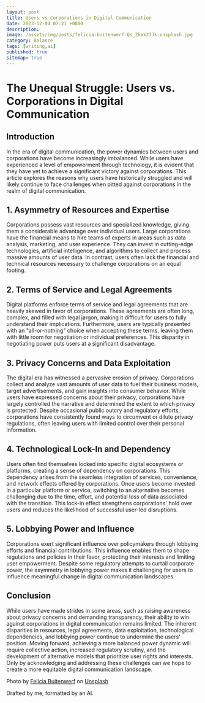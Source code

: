 ```yaml
---
layout: post
title: Users vs Corporations in Digital Communication
date: 2023-12-04 07:21 +0800
description:
image: /assets/img/posts/felicia-buitenwerf-Qs_Zkak27Jk-unsplash.jpg
category: Balance
tags: [writing,ai]
published: true
sitemap: true
---
```


# The Unequal Struggle: Users vs. Corporations in Digital Communication

## Introduction

In the era of digital communication, the power dynamics between users and corporations have become increasingly imbalanced. While users have experienced a level of empowerment through technology, it is evident that they have yet to achieve a significant victory against corporations. This article explores the reasons why users have historically struggled and will likely continue to face challenges when pitted against corporations in the realm of digital communication.

## 1. Asymmetry of Resources and Expertise

Corporations possess vast resources and specialized knowledge, giving them a considerable advantage over individual users. Large corporations have the financial means to hire teams of experts in areas such as data analysis, marketing, and user experience. They can invest in cutting-edge technologies, artificial intelligence, and algorithms to collect and process massive amounts of user data. In contrast, users often lack the financial and technical resources necessary to challenge corporations on an equal footing.

## 2. Terms of Service and Legal Agreements

Digital platforms enforce terms of service and legal agreements that are heavily skewed in favor of corporations. These agreements are often long, complex, and filled with legal jargon, making it difficult for users to fully understand their implications. Furthermore, users are typically presented with an &quot;all-or-nothing&quot; choice when accepting these terms, leaving them with little room for negotiation or individual preferences. This disparity in negotiating power puts users at a significant disadvantage.

## 3. Privacy Concerns and Data Exploitation

The digital era has witnessed a pervasive erosion of privacy. Corporations collect and analyze vast amounts of user data to fuel their business models, target advertisements, and gain insights into consumer behavior. While users have expressed concerns about their privacy, corporations have largely controlled the narrative and determined the extent to which privacy is protected. Despite occasional public outcry and regulatory efforts, corporations have consistently found ways to circumvent or dilute privacy regulations, often leaving users with limited control over their personal information.

## 4. Technological Lock-In and Dependency

Users often find themselves locked into specific digital ecosystems or platforms, creating a sense of dependency on corporations. This dependency arises from the seamless integration of services, convenience, and network effects offered by corporations. Once users become invested in a particular platform or service, switching to an alternative becomes challenging due to the time, effort, and potential loss of data associated with the transition. This lock-in effect strengthens corporations&#39; hold over users and reduces the likelihood of successful user-led disruptions.

## 5. Lobbying Power and Influence

Corporations exert significant influence over policymakers through lobbying efforts and financial contributions. This influence enables them to shape regulations and policies in their favor, protecting their interests and limiting user empowerment. Despite some regulatory attempts to curtail corporate power, the asymmetry in lobbying power makes it challenging for users to influence meaningful change in digital communication landscapes.

## Conclusion

While users have made strides in some areas, such as raising awareness about privacy concerns and demanding transparency, their ability to win against corporations in digital communication remains limited. The inherent disparities in resources, legal agreements, data exploitation, technological dependencies, and lobbying power continue to undermine the users&#39; position. Moving forward, achieving a more balanced power dynamic will require collective action, increased regulatory scrutiny, and the development of alternative models that prioritize user rights and interests. Only by acknowledging and addressing these challenges can we hope to create a more equitable digital communication landscape.

Photo by <a href="https://unsplash.com/@iamfelicia?utm_content=creditCopyText&utm_medium=referral&utm_source=unsplash">Felicia Buitenwerf</a> on <a href="https://unsplash.com/photos/man-wearing-black-t-shirt-close-up-photography-Qs_Zkak27Jk?utm_content=creditCopyText&utm_medium=referral&utm_source=unsplash">Unsplash</a>

Drafted by me, formatted by an AI.
  